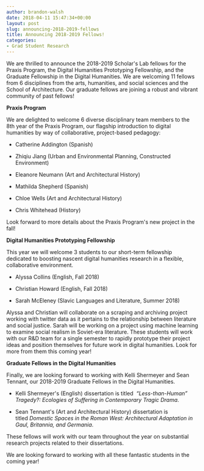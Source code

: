 ```yaml
---
author: brandon-walsh
date: 2018-04-11 15:47:34+00:00
layout: post
slug: announcing-2018-2019-fellows
title: Announcing 2018-2019 Fellows!
categories:
- Grad Student Research
---
```


We are thrilled to announce the 2018-2019 Scholar's Lab fellows for the Praxis Program, the Digital Humanities Prototyping Fellowship, and the Graduate Fellowship in the Digital Humanities. We are welcoming 11 fellows from 6 disciplines from the arts, humanities, and social sciences and the School of Architecture. Our graduate fellows are joining a robust and vibrant community of past fellows!

**Praxis Program**

We are delighted to welcome 6 diverse disciplinary team members to the 8th year of the Praxis Program, our flagship introduction to digital humanities by way of collaborative, project-based pedagogy:



 	
  * Catherine Addington (Spanish)

 	
  * Zhiqiu Jiang (Urban and Environmental Planning, Constructed Environment)

 	
  * Eleanore Neumann (Art and Architectural History)

 	
  * Mathilda Shepherd (Spanish)

 	
  * Chloe Wells (Art and Architectural History)

 	
  * Chris Whitehead (History)


Look forward to more details about the Praxis Program's new project in the fall!

**Digital Humanities Prototyping Fellowship**

This year we will welcome 3 students to our short-term fellowship dedicated to boosting nascent digital humanities research in a flexible, collaborative environment.



 	
  * Alyssa Collins (English, Fall 2018)

 	
  * Christian Howard (English, Fall 2018)

 	
  * Sarah McEleney (Slavic Languages and Literature, Summer 2018)


Alyssa and Christian will collaborate on a scraping and archiving project working with twitter data as it pertains to the relationship between literature and social justice. Sarah will be working on a project using machine learning to examine social realism in Soviet-era literature. These students will work with our R&D team for a single semester to rapidly prototype their project ideas and position themselves for future work in digital humanities. Look for more from them this coming year!

**Graduate Fellows in the Digital Humanities**

Finally, we are looking forward to working with Kelli Shermeyer and Sean Tennant, our 2018-2019 Graduate Fellows in the Digital Humanities.



 	
  * Kelli Shermeyer's (English) dissertation is titled  _“Less-than-Human” Tragedy?: Ecologies of Suffering in Contemporary Tragic Drama_.

 	
  * Sean Tennant's (Art and Architectural History) dissertation is titled _Domestic Spaces in the Roman West: Architectural Adaptation in Gaul, Britannia, and Germania_.


These fellows will work with our team throughout the year on substantial research projects related to their dissertations.

We are looking forward to working with all these fantastic students in the coming year!
